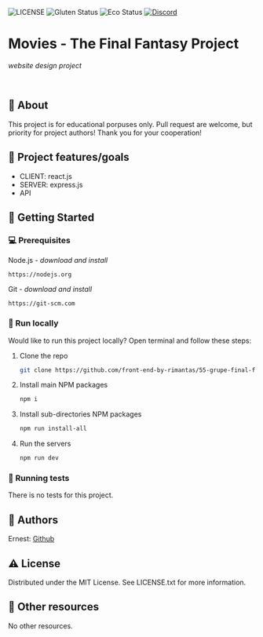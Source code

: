 ![LICENSE](https://img.shields.io/badge/license-MIT-blue.svg?style=flat-square)
![Gluten Status](https://img.shields.io/badge/Gluten-Free-green.svg)
![Eco Status](https://img.shields.io/badge/ECO-Friendly-green.svg)
[![Discord](https://discord.com/api/guilds/571393319201144843/widget.png)](https://discord.gg/dRwW4rw)

# Movies - The Final Fantasy Project

_website design project_

<br>

## 🌟 About

This project is for educational porpuses only. Pull request are welcome, but priority for project authors! Thank you for your cooperation!

## 🎯 Project features/goals

- CLIENT: react.js
- SERVER: express.js
- API

## 🧰 Getting Started

### 💻 Prerequisites

Node.js - _download and install_

```
https://nodejs.org
```

Git - _download and install_

```
https://git-scm.com
```

### 🏃 Run locally

Would like to run this project locally? Open terminal and follow these steps:

1. Clone the repo
   ```sh
   git clone https://github.com/front-end-by-rimantas/55-grupe-final-fantasy.git
   ```
2. Install main NPM packages
   ```sh
   npm i
   ```
3. Install sub-directories NPM packages
   ```sh
   npm run install-all
   ```
4. Run the servers
   ```sh
   npm run dev
   ```

### 🧪 Running tests

There is no tests for this project.

## 🎅 Authors

Ernest: [Github](https://github.com/splatt141)

## ⚠️ License

Distributed under the MIT License. See LICENSE.txt for more information.

## 🔗 Other resources

No other resources.
